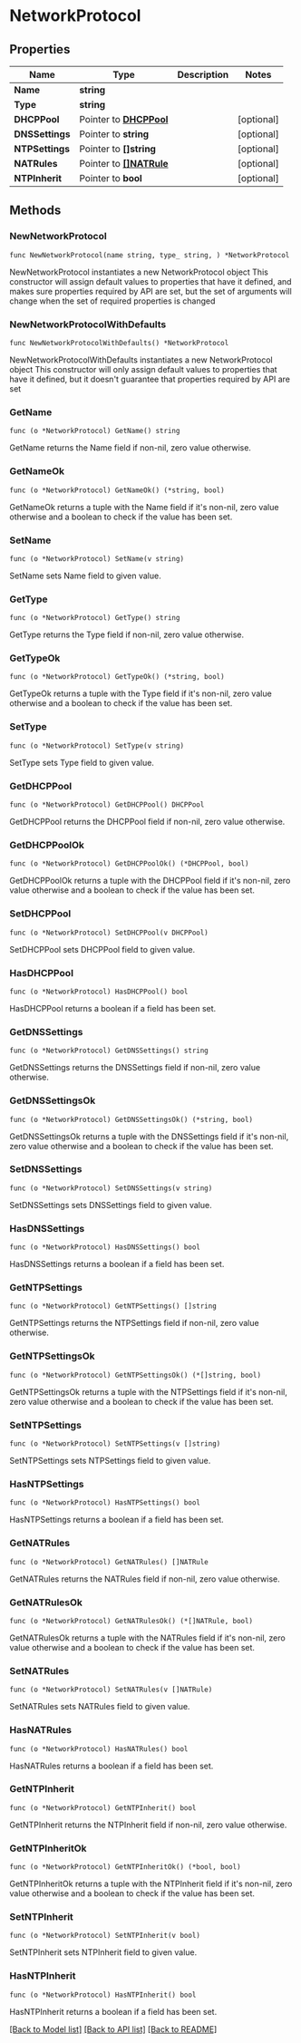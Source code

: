 # NetworkProtocol

## Properties

Name | Type | Description | Notes
------------ | ------------- | ------------- | -------------
**Name** | **string** |  | 
**Type** | **string** |  | 
**DHCPPool** | Pointer to [**DHCPPool**](DHCPPool.md) |  | [optional] 
**DNSSettings** | Pointer to **string** |  | [optional] 
**NTPSettings** | Pointer to **[]string** |  | [optional] 
**NATRules** | Pointer to [**[]NATRule**](NATRule.md) |  | [optional] 
**NTPInherit** | Pointer to **bool** |  | [optional] 

## Methods

### NewNetworkProtocol

`func NewNetworkProtocol(name string, type_ string, ) *NetworkProtocol`

NewNetworkProtocol instantiates a new NetworkProtocol object
This constructor will assign default values to properties that have it defined,
and makes sure properties required by API are set, but the set of arguments
will change when the set of required properties is changed

### NewNetworkProtocolWithDefaults

`func NewNetworkProtocolWithDefaults() *NetworkProtocol`

NewNetworkProtocolWithDefaults instantiates a new NetworkProtocol object
This constructor will only assign default values to properties that have it defined,
but it doesn't guarantee that properties required by API are set

### GetName

`func (o *NetworkProtocol) GetName() string`

GetName returns the Name field if non-nil, zero value otherwise.

### GetNameOk

`func (o *NetworkProtocol) GetNameOk() (*string, bool)`

GetNameOk returns a tuple with the Name field if it's non-nil, zero value otherwise
and a boolean to check if the value has been set.

### SetName

`func (o *NetworkProtocol) SetName(v string)`

SetName sets Name field to given value.


### GetType

`func (o *NetworkProtocol) GetType() string`

GetType returns the Type field if non-nil, zero value otherwise.

### GetTypeOk

`func (o *NetworkProtocol) GetTypeOk() (*string, bool)`

GetTypeOk returns a tuple with the Type field if it's non-nil, zero value otherwise
and a boolean to check if the value has been set.

### SetType

`func (o *NetworkProtocol) SetType(v string)`

SetType sets Type field to given value.


### GetDHCPPool

`func (o *NetworkProtocol) GetDHCPPool() DHCPPool`

GetDHCPPool returns the DHCPPool field if non-nil, zero value otherwise.

### GetDHCPPoolOk

`func (o *NetworkProtocol) GetDHCPPoolOk() (*DHCPPool, bool)`

GetDHCPPoolOk returns a tuple with the DHCPPool field if it's non-nil, zero value otherwise
and a boolean to check if the value has been set.

### SetDHCPPool

`func (o *NetworkProtocol) SetDHCPPool(v DHCPPool)`

SetDHCPPool sets DHCPPool field to given value.

### HasDHCPPool

`func (o *NetworkProtocol) HasDHCPPool() bool`

HasDHCPPool returns a boolean if a field has been set.

### GetDNSSettings

`func (o *NetworkProtocol) GetDNSSettings() string`

GetDNSSettings returns the DNSSettings field if non-nil, zero value otherwise.

### GetDNSSettingsOk

`func (o *NetworkProtocol) GetDNSSettingsOk() (*string, bool)`

GetDNSSettingsOk returns a tuple with the DNSSettings field if it's non-nil, zero value otherwise
and a boolean to check if the value has been set.

### SetDNSSettings

`func (o *NetworkProtocol) SetDNSSettings(v string)`

SetDNSSettings sets DNSSettings field to given value.

### HasDNSSettings

`func (o *NetworkProtocol) HasDNSSettings() bool`

HasDNSSettings returns a boolean if a field has been set.

### GetNTPSettings

`func (o *NetworkProtocol) GetNTPSettings() []string`

GetNTPSettings returns the NTPSettings field if non-nil, zero value otherwise.

### GetNTPSettingsOk

`func (o *NetworkProtocol) GetNTPSettingsOk() (*[]string, bool)`

GetNTPSettingsOk returns a tuple with the NTPSettings field if it's non-nil, zero value otherwise
and a boolean to check if the value has been set.

### SetNTPSettings

`func (o *NetworkProtocol) SetNTPSettings(v []string)`

SetNTPSettings sets NTPSettings field to given value.

### HasNTPSettings

`func (o *NetworkProtocol) HasNTPSettings() bool`

HasNTPSettings returns a boolean if a field has been set.

### GetNATRules

`func (o *NetworkProtocol) GetNATRules() []NATRule`

GetNATRules returns the NATRules field if non-nil, zero value otherwise.

### GetNATRulesOk

`func (o *NetworkProtocol) GetNATRulesOk() (*[]NATRule, bool)`

GetNATRulesOk returns a tuple with the NATRules field if it's non-nil, zero value otherwise
and a boolean to check if the value has been set.

### SetNATRules

`func (o *NetworkProtocol) SetNATRules(v []NATRule)`

SetNATRules sets NATRules field to given value.

### HasNATRules

`func (o *NetworkProtocol) HasNATRules() bool`

HasNATRules returns a boolean if a field has been set.

### GetNTPInherit

`func (o *NetworkProtocol) GetNTPInherit() bool`

GetNTPInherit returns the NTPInherit field if non-nil, zero value otherwise.

### GetNTPInheritOk

`func (o *NetworkProtocol) GetNTPInheritOk() (*bool, bool)`

GetNTPInheritOk returns a tuple with the NTPInherit field if it's non-nil, zero value otherwise
and a boolean to check if the value has been set.

### SetNTPInherit

`func (o *NetworkProtocol) SetNTPInherit(v bool)`

SetNTPInherit sets NTPInherit field to given value.

### HasNTPInherit

`func (o *NetworkProtocol) HasNTPInherit() bool`

HasNTPInherit returns a boolean if a field has been set.


[[Back to Model list]](../README.md#documentation-for-models) [[Back to API list]](../README.md#documentation-for-api-endpoints) [[Back to README]](../README.md)


